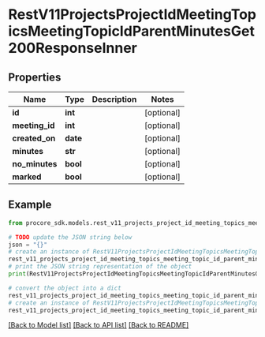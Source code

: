 # RestV11ProjectsProjectIdMeetingTopicsMeetingTopicIdParentMinutesGet200ResponseInner


## Properties

Name | Type | Description | Notes
------------ | ------------- | ------------- | -------------
**id** | **int** |  | [optional] 
**meeting_id** | **int** |  | [optional] 
**created_on** | **date** |  | [optional] 
**minutes** | **str** |  | [optional] 
**no_minutes** | **bool** |  | [optional] 
**marked** | **bool** |  | [optional] 

## Example

```python
from procore_sdk.models.rest_v11_projects_project_id_meeting_topics_meeting_topic_id_parent_minutes_get200_response_inner import RestV11ProjectsProjectIdMeetingTopicsMeetingTopicIdParentMinutesGet200ResponseInner

# TODO update the JSON string below
json = "{}"
# create an instance of RestV11ProjectsProjectIdMeetingTopicsMeetingTopicIdParentMinutesGet200ResponseInner from a JSON string
rest_v11_projects_project_id_meeting_topics_meeting_topic_id_parent_minutes_get200_response_inner_instance = RestV11ProjectsProjectIdMeetingTopicsMeetingTopicIdParentMinutesGet200ResponseInner.from_json(json)
# print the JSON string representation of the object
print(RestV11ProjectsProjectIdMeetingTopicsMeetingTopicIdParentMinutesGet200ResponseInner.to_json())

# convert the object into a dict
rest_v11_projects_project_id_meeting_topics_meeting_topic_id_parent_minutes_get200_response_inner_dict = rest_v11_projects_project_id_meeting_topics_meeting_topic_id_parent_minutes_get200_response_inner_instance.to_dict()
# create an instance of RestV11ProjectsProjectIdMeetingTopicsMeetingTopicIdParentMinutesGet200ResponseInner from a dict
rest_v11_projects_project_id_meeting_topics_meeting_topic_id_parent_minutes_get200_response_inner_from_dict = RestV11ProjectsProjectIdMeetingTopicsMeetingTopicIdParentMinutesGet200ResponseInner.from_dict(rest_v11_projects_project_id_meeting_topics_meeting_topic_id_parent_minutes_get200_response_inner_dict)
```
[[Back to Model list]](../README.md#documentation-for-models) [[Back to API list]](../README.md#documentation-for-api-endpoints) [[Back to README]](../README.md)


